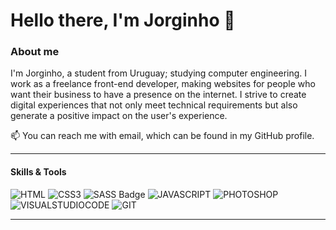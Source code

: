 # Hello there, I'm Jorginho 👋

### About me

I'm Jorginho, a student from Uruguay; studying computer engineering. I work as a freelance front-end developer, making websites for people who want their business to have a presence on the internet. 
I strive to create digital experiences that not only meet technical requirements but also generate a positive impact on the user's experience. 

📫 You can reach me with email, which can be found in my GitHub profile.

<hr>

#### Skills & Tools

![HTML](https://img.shields.io/badge/HTML5-3042f5?style=for-the-badge&logo=html5&logoColor=white)
![CSS3](https://img.shields.io/badge/CSS3-3042f5?style=for-the-badge&logo=css3&logoColor=white)
![SASS Badge](https://img.shields.io/badge/Sass-3042f5?style=for-the-badge&logo=sass&logoColor=white)
![JAVASCRIPT](https://img.shields.io/badge/JAVASCRIPT-3042f5?style=for-the-badge&logo=javascript&logoColor=fff)
![PHOTOSHOP](https://img.shields.io/badge/photoshop-3042f5?style=for-the-badge&logo=adobephotoshop&logoColor=fff)
![VISUALSTUDIOCODE](
https://img.shields.io/badge/visualstudiocode-3042f5?style=for-the-badge&logo=visualstudiocode&logoColor=fff)
![GIT](https://img.shields.io/badge/git-3042f5?style=for-the-badge&logo=git&logoColor=fff)

<hr>



